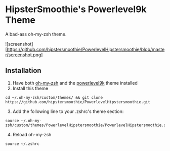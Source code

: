 # HipsterSmoothie's Powerlevel9k Theme

A bad-ass oh-my-zsh theme.

![screenshot][https://github.com/hipstersmoothie/PowerlevelHipstersmoothie/blob/master/screenshot.png]


## Installation
1. Have both [oh-my-zsh](https://github.com/robbyrussell/oh-my-zsh) and the [powerlevel9k](https://github.com/bhilburn/powerlevel9k) theme installed
2. Install this theme
```
cd ~/.oh-my-zsh/custom/themes/ && git clone https://github.com/hipstersmoothie/PowerlevelHipstersmoothie.git
```

3. Add the following line to your .zshrc's theme section:

```
source ~/.oh-my-zsh/custom/themes/PowerlevelHipstersmoothie/PowerlevelHipstersmoothie.zsh
```
4. Reload oh-my-zsh

```
source ~/.zshrc
```